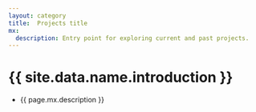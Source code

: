 ```yaml
---
layout: category
title:  Projects title
mx:
  description: Entry point for exploring current and past projects.
---
```


# {{ site.data.name.introduction }}
- {{ page.mx.description }}


